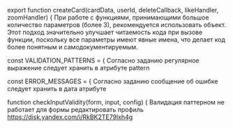 export function createCard(cardData, userId, deleteCallback, likeHandler, zoomHandler) {
При работе с функциями, принимающими большое количество параметров (более 3), рекомендуется использовать объект. Этот подход значительно улучшает читаемость кода при вызове функции, поскольку все параметры имеют явные имена, что делает код более понятным и самодокументируемым.

const VALIDATION_PATTERNS = {
Согласно заданию регулярное выражение следует хранить в атрибуте pattern

const ERROR_MESSAGES = {
Согласно заданию сообщение об ошибке следует хранить в дата атрибуте

function checkInputValidity(form, input, config) {
Валидация паттерном не работает для формы редактировать профиль https://disk.yandex.com/i/RkBK2TE79lxh4g
